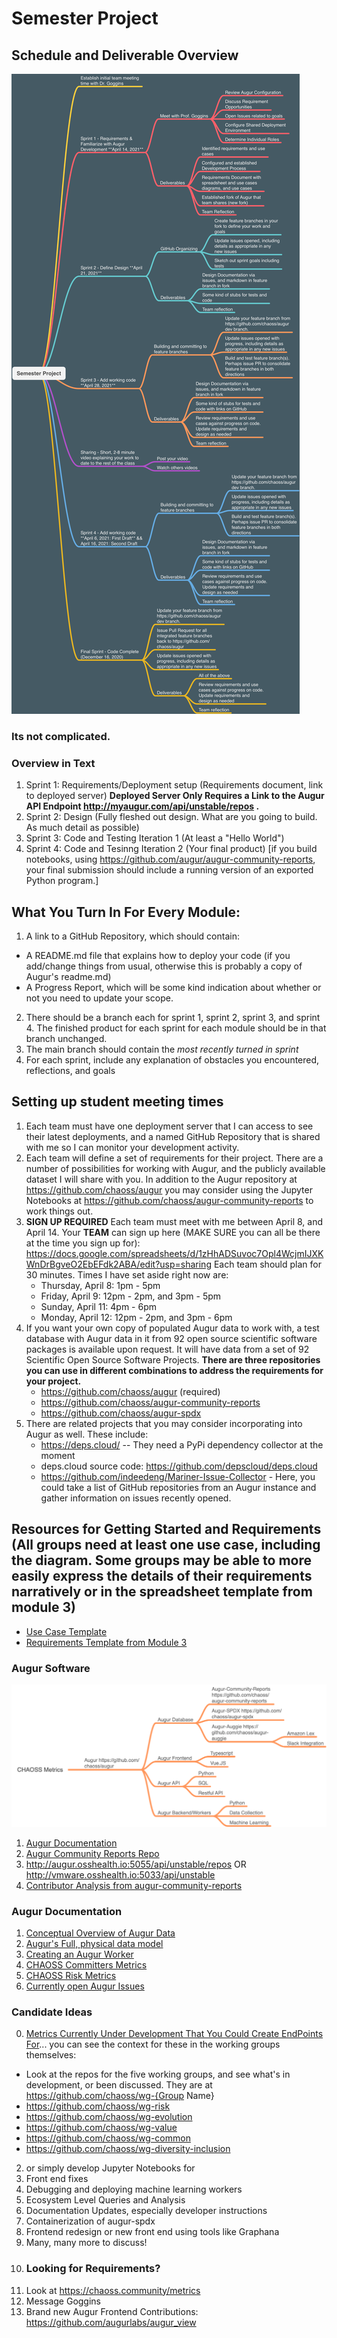 # Semester Project

## Schedule and Deliverable Overview
![](./images/semester-project.md.png)

### Its not complicated. 

### Overview in Text
1. Sprint 1: Requirements/Deployment setup (Requirements document, link to deployed server) **Deployed Server Only Requires a Link to the Augur API Endpoint http://myaugur.com/api/unstable/repos .**
2. Sprint 2: Design (Fully fleshed out design. What are you going to build. As much detail as possible)
3. Sprint 3: Code and Testing Iteration 1 (At least a "Hello World")
4. Sprint 4: Code and Tesinng Iteration 2 (Your final product) [if you build notebooks, using https://github.com/augur/augur-community-reports, your final submission should include a running version of an exported Python program.]

## What You Turn In For Every Module: 
1. A link to a GitHub Repository, which should contain: 
  - A README.md file that explains how to deploy your code (if you add/change things from usual, otherwise this is probably a copy of Augur's readme.md)
  - A Progress Report, which will be some kind indication about whether or not you need to update your scope. 
2. There should be a branch each for sprint 1, sprint 2, sprint 3, and sprint 4. The finished product for each sprint for each module should be in that branch unchanged.
3. The main branch should contain the *most recently turned in sprint*
4. For each sprint, include any explanation of obstacles you encountered, reflections, and goals

## Setting up student meeting times
1. Each team must have one deployment server that I can access to see their latest deployments, and a named GitHub Repository that is shared with me so I can monitor your development activity.  
2. Each team will define a set of requirements for their project. There are a number of possibilities for working with Augur, and the publicly available dataset I will share with you. In addition to the Augur repository at https://github.com/chaoss/augur you may consider using the Jupyter Notebooks at https://github.com/chaoss/augur-community-reports to work things out. 
3. **SIGN UP REQUIRED** Each team must meet with me between April 8, and April 14. Your **TEAM** can sign up here (MAKE SURE you can all be there at the time you sign up for): https://docs.google.com/spreadsheets/d/1zHhADSuvoc7Opl4WcjmIJXKWnDrBgveO2EbEFdk2ABA/edit?usp=sharing Each team should plan for 30 minutes. Times I have set aside right now are: 
    - Thursday, April 8: 1pm - 5pm
    - Friday, April 9: 12pm - 2pm, and 3pm - 5pm 
    - Sunday, April 11: 4pm - 6pm 
    - Monday, April 12: 12pm - 2pm, and 3pm - 6pm 
4. If you want your own copy of populated Augur data to work with, a test database with Augur data in it from 92 open source scientific software packages is available upon request.  It will have data from a set of 92 Scientific Open Source Software Projects. **There are three repositories you can use in different combinations to address the requirements for your project.**
    - https://github.com/chaoss/augur (required)
    - https://github.com/chaoss/augur-community-reports 
    - https://github.com/chaoss/augur-spdx 
5. There are related projects that you may consider incorporating into Augur as well. These include: 
    - https://deps.cloud/ -- They need a PyPi dependency collector at the moment
    - deps.cloud source code: https://github.com/depscloud/deps.cloud
    - https://github.com/indeedeng/Mariner-Issue-Collector - Here, you could take a list of GitHub repositories from an Augur instance and gather information on issues recently opened. 

## Resources for Getting Started and Requirements (All groups need at least one use case, including the diagram. Some groups may be able to more easily express the details of their requirements narratively or in the spreadsheet template from module 3)
 - [Use Case Template](./_use-case-template.md)
 - [Requirements Template from Module 3](https://github.com/MUSoftwareEngineering/CS-4320/blob/master/03-requirements/readings/requirements-template.xlsx)

### Augur Software
![](./images/augur-map.png)
1. [Augur Documentation](https://oss-augur.readthedocs.io/en/dev/)
2. [Augur Community Reports Repo](https://github.com/chaoss/augur-community-reports)
3. http://augur.osshealth.io:5055/api/unstable/repos OR http://vmware.osshealth.io:5033/api/unstable
4. [Contributor Analysis from augur-community-reports](https://docs.google.com/presentation/d/1rLuEROyKlujjPd9AEQ5z1v0V1WPYagv454SBHFNpRDU/edit#slide=id.g8b77fbdb00_0_5)

### Augur Documentation
1. [Conceptual Overview of Augur Data](http://www.augurlabs.io/under-the-hood-with-augurs-data/)
2. [Augur's Full, physical data model](http://www.augurlabs.io/augurs-full-physical-data-model/)
3. [Creating an Augur Worker](http://www.augurlabs.io/learn-how-to-create-an-augur-worker/)
4. [CHAOSS Committers Metrics](https://chaoss.community/metric-committers/)
5. [CHAOSS Risk Metrics](https://chaoss.community/metrics/#user-content-focus-area---business-risk)
6. [Currently open Augur Issues](https://github.com/chaoss/augur/issues)

### Candidate Ideas
0. [Metrics Currently Under Development That You Could Create EndPoints For](https://docs.google.com/spreadsheets/d/1tAGzUiZ9jdORKCnoDQJkOU8tQsZDCZVjcWqXYOSAFmE/edit#gid=1004270137)... you can see the context for these in the working groups themselves: 
 - Look at the repos for the five working groups, and see what's in development, or been discussed.  They are at https://github.com/chaoss/wg-{Group Name} 
 - https://github.com/chaoss/wg-risk
 - https://github.com/chaoss/wg-evolution
 - https://github.com/chaoss/wg-value
 - https://github.com/chaoss/wg-common
 - https://github.com/chaoss/wg-diversity-inclusion
2. or simply develop Jupyter Notebooks for
3. Front end fixes
4. Debugging and deploying machine learning workers
5. Ecosystem Level Queries and Analysis
6. Documentation Updates, especially developer instructions
7. Containerization of augur-spdx
8. Frontend redesign or new front end using tools like Graphana 
9. Many, many more to discuss!
10. ### Looking for Requirements? 
11. Look at https://chaoss.community/metrics
12. Message Goggins
14. Brand new Augur Frontend Contributions: https://github.com/augurlabs/augur_view




